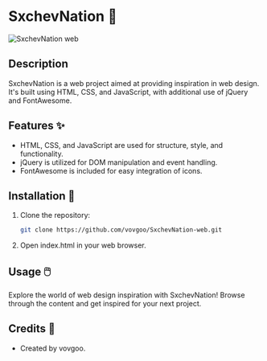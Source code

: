 # SxchevNation 🌟

![SxchevNation web](https://i.imgur.com/XZm7z7l.png)

## Description
SxchevNation is a web project aimed at providing inspiration in web design. It's built using HTML, CSS, and JavaScript, with additional use of jQuery and FontAwesome.

## Features ✨
- HTML, CSS, and JavaScript are used for structure, style, and functionality.
- jQuery is utilized for DOM manipulation and event handling.
- FontAwesome is included for easy integration of icons.

## Installation 🚀
1. Clone the repository:
   ```bash
   git clone https://github.com/vovgoo/SxchevNation-web.git
2. Open index.html in your web browser.

## Usage 🖱️
Explore the world of web design inspiration with SxchevNation! Browse through the content and get inspired for your next project.

## Credits 👏
- Created by vovgoo.

